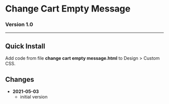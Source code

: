 # Change Cart Empty Message

### Version 1.0

---

## Quick Install

Add code from file **change cart empty message.html** to Design > Custom CSS.

## Changes

<ul>
  <!-- li>
    <strong>
      2021-04-30
      </strong>
    <ul>
      <li>
        fixed issue with code not changing language for mobile button
        </li>
      <li>
        bumped version to v0.1d1
        </li>
      </ul>
    <br>
    </li -->
  <li>
    <strong>
      2021-05-03
      </strong>
    <ul>
      <li>
        initial version
        </li>
      </ul>
    </li>
  </ul>

